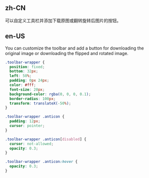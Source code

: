 ## zh-CN

可以自定义工具栏并添加下载原图或翻转旋转后图片的按钮。

## en-US

You can customize the toolbar and add a button for downloading the original image or downloading the flipped and rotated image.

```css
.toolbar-wrapper {
  position: fixed;
  bottom: 32px;
  left: 50%;
  padding: 0px 24px;
  color: #fff;
  font-size: 20px;
  background-color: rgba(0, 0, 0, 0.1);
  border-radius: 100px;
  transform: translateX(-50%);
}

.toolbar-wrapper .anticon {
  padding: 12px;
  cursor: pointer;
}

.toolbar-wrapper .anticon[disabled] {
  cursor: not-allowed;
  opacity: 0.3;
}

.toolbar-wrapper .anticon:hover {
  opacity: 0.3;
}
```

